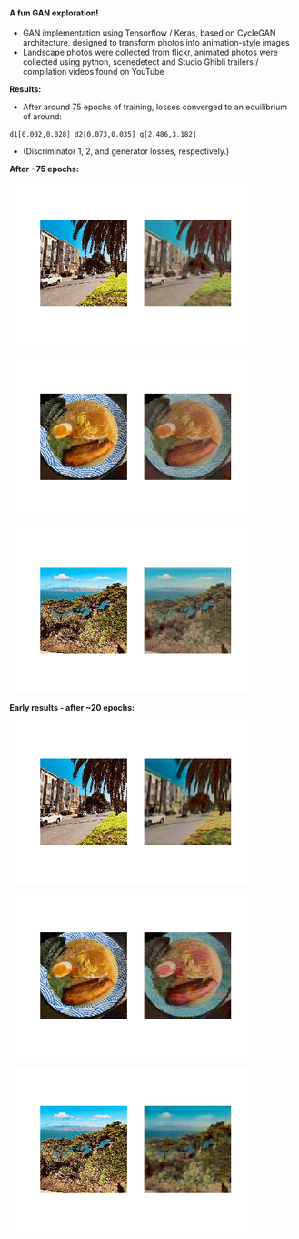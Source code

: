 #### A fun GAN exploration!

- GAN implementation using Tensorflow / Keras, based on CycleGAN architecture, designed to transform photos into animation-style images
- Landscape photos were collected from flickr, animated photos were collected using python, scenedetect and Studio Ghibli trailers / compilation videos found on YouTube

**Results:**

- After around 75 epochs of training, losses converged to an equilibrium of around:

```
d1[0.002,0.028] d2[0.073,0.035] g[2.486,3.182]
```

- (Discriminator 1, 2, and generator losses, respectively.)

**After ~75 epochs:**

![0](./results/0.png)

![5](./results/1.png)

![4](./results/3.png)

**Early results - after ~20 epochs:**

![0](./results/early_0.png)

![4](./results/early_1.png)

![5](./results/early_3.png)